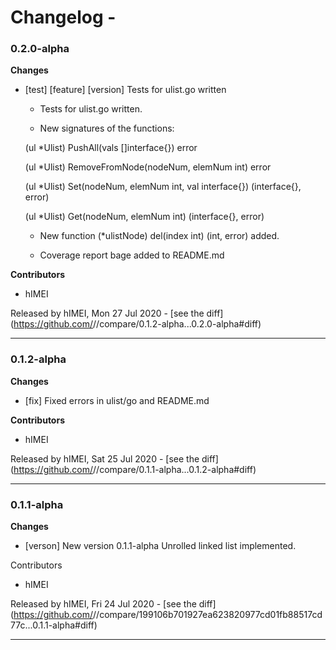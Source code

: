# Changelog - 

### 0.2.0-alpha

__Changes__

- [test] [feature] [version] Tests for ulist.go written

  - Tests for ulist.go written.

  - New signatures of the functions:

  (ul *Ulist) PushAll(vals []interface{}) error

  (ul *Ulist) RemoveFromNode(nodeNum, elemNum int) error

  (ul *Ulist) Set(nodeNum, elemNum int, val interface{}) (interface{}, error)

  (ul *Ulist) Get(nodeNum, elemNum int) (interface{}, error)

  - New function (*ulistNode) del(index int) (int, error) added.

  - Coverage report bage added to README.md




__Contributors__

- hIMEI

Released by hIMEI, Mon 27 Jul 2020 -
[see the diff](https://github.com/<no value>//compare/0.1.2-alpha...0.2.0-alpha#diff)
______________

### 0.1.2-alpha

__Changes__

- [fix] Fixed errors in ulist/go and README.md




__Contributors__

- hIMEI

Released by hIMEI, Sat 25 Jul 2020 -
[see the diff](https://github.com/<no value>//compare/0.1.1-alpha...0.1.2-alpha#diff)
______________

### 0.1.1-alpha

__Changes__

- [verson] New version 0.1.1-alpha
  Unrolled linked list implemented.


Contributors

- hIMEI

Released by hIMEI, Fri 24 Jul 2020 -
[see the diff](https://github.com/<no value>//compare/199106b701927ea623820977cd01fb88517cd77c...0.1.1-alpha#diff)
______________


